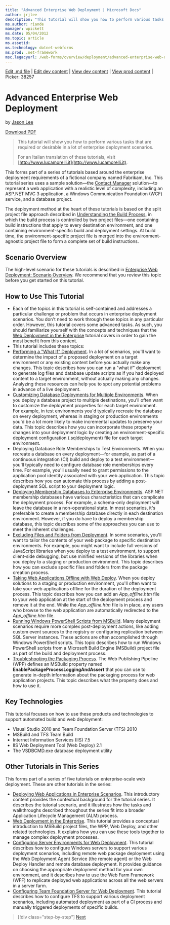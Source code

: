 ```yaml
---
title: "Advanced Enterprise Web Deployment | Microsoft Docs"
author: jrjlee
description: "This tutorial will show you how to perform various tasks that are required or desirable in a lot of enterprise deployment scenarios. For an Italian translati..."
ms.author: riande
manager: wpickett
ms.date: 05/04/2012
ms.topic: article
ms.assetid: 
ms.technology: dotnet-webforms
ms.prod: .net-framework
msc.legacyurl: /web-forms/overview/deployment/advanced-enterprise-web-deployment/advanced-enterprise-web-deployment
---
```

[Edit .md file](C:\Projects\msc\dev\Msc.Www\Web.ASP\App_Data\github\web-forms\overview\deployment\advanced-enterprise-web-deployment\advanced-enterprise-web-deployment.md) | [Edit dev content](http://www.aspdev.net/umbraco#/content/content/edit/38179) | [View dev content](http://docs.aspdev.net/tutorials/web-forms/overview/deployment/advanced-enterprise-web-deployment/advanced-enterprise-web-deployment.html) | [View prod content](http://www.asp.net/web-forms/overview/deployment/advanced-enterprise-web-deployment/advanced-enterprise-web-deployment) | Picker: 38257

Advanced Enterprise Web Deployment
====================
by [Jason Lee](https://github.com/jrjlee)

[Download PDF](https://msdnshared.blob.core.windows.net/media/MSDNBlogsFS/prod.evol.blogs.msdn.com/CommunityServer.Blogs.Components.WeblogFiles/00/00/00/63/56/8130.DeployingWebAppsInEnterpriseScenarios.pdf)

> This tutorial will show you how to perform various tasks that are required or desirable in a lot of enterprise deployment scenarios.
> 
> For an Italian translation of these tutorials, visit [http://www.lucamorelli.it](http://www.lucamorelli.it).


This forms part of a series of tutorials based around the enterprise deployment requirements of a fictional company named Fabrikam, Inc. This tutorial series uses a sample solution&#x2014;the [Contact Manager](../web-deployment-in-the-enterprise/the-contact-manager-solution.md) solution&#x2014;to represent a web application with a realistic level of complexity, including an ASP.NET MVC 3 application, a Windows Communication Foundation (WCF) service, and a database project.

The deployment method at the heart of these tutorials is based on the split project file approach described in [Understanding the Build Process](../web-deployment-in-the-enterprise/understanding-the-build-process.md), in which the build process is controlled by two project files&#x2014;one containing build instructions that apply to every destination environment, and one containing environment-specific build and deployment settings. At build time, the environment-specific project file is merged into the environment-agnostic project file to form a complete set of build instructions.

## Scenario Overview

The high-level scenario for these tutorials is described in [Enterprise Web Deployment: Scenario Overview](../deploying-web-applications-in-enterprise-scenarios/enterprise-web-deployment-scenario-overview.md). We recommend that you review this topic before you get started on this tutorial.

## How to Use This Tutorial

- Each of the topics in this tutorial is self-contained and addresses a particular challenge or problem that occurs in enterprise deployment scenarios. You don&#x27;t need to work through these topics in any particular order. However, this tutorial covers some advanced tasks. As such, you should familiarize yourself with the concepts and techniques that the [Web Deployment in the Enterprise](../web-deployment-in-the-enterprise/web-deployment-in-the-enterprise.md) tutorial covers in order to gain the most benefit from this content.
- This tutorial includes these topics:
- [Performing a "What If" Deployment](performing-a-what-if-deployment.md). In a lot of scenarios, you&#x27;ll want to determine the impact of a proposed deployment on a target environment or any existing content before you actually make any changes. This topic describes how you can run a "what if" deployment to generate log files and database update scripts as if you had deployed content to a target environment, without actually making any changes. Analyzing these resources can help you to spot any potential problems in advance of a live deployment.
- [Customizing Database Deployments for Multiple Environments](customizing-database-deployments-for-multiple-environments.md). When you deploy a database project to multiple destinations, you&#x27;ll often want to customize the deployment properties for each target environment. For example, in test environments you&#x27;d typically recreate the database on every deployment, whereas in staging or production environments you&#x27;d be a lot more likely to make incremental updates to preserve your data. This topic describes how you can incorporate these property changes into your deployment logic by creating an environment-specific deployment configuration (.sqldeployment) file for each target environment.
- Deploying Database Role Memberships to Test Environments. When you recreate a database on every deployment&#x2014;for example, as part of a continuous integration (CI) build and deploy to a test environment&#x2014;you&#x27;ll typically need to configure database role memberships every time. For example, you&#x27;ll usually need to grant permissions to the application pool identity associated with your web application. This topic describes how you can automate this process by adding a post-deployment SQL script to your deployment logic.
- [Deploying Membership Databases to Enterprise Environments](deploying-membership-databases-to-enterprise-environments.md). ASP.NET membership databases have various characteristics that can complicate the deployment process. For example, a schema-only deployment will leave the database in a non-operational state. In most scenarios, it&#x27;s preferable to create a membership database directly in each destination environment. However, if you do have to deploy a membership database, this topic describes some of the approaches you can use to meet the inherent challenges.
- [Excluding Files and Folders from Deployment](excluding-files-and-folders-from-deployment.md). In some scenarios, you&#x27;ll want to tailor the contents of your web package to specific destination environments. For example, you might want to include full versions of JavaScript libraries when you deploy to a test environment, to support client-side debugging, but use minified versions of the libraries when you deploy to a staging or production environment. This topic describes how you can exclude specific files and folders from the package creation process.
- [Taking Web Applications Offline with Web Deploy](taking-web-applications-offline-with-web-deploy.md). When you deploy solutions to a staging or production environment, you&#x27;ll often want to take your web applications offline for the duration of the deployment process. This topic describes how you can add an *App\_offline.htm* file to your web application at the start of the deployment process and remove it at the end. While the *App\_offline.htm* file is in place, any users who browse to the web application are automatically redirected to the *App\_offline.htm* file.
- [Running Windows PowerShell Scripts from MSBuild](running-windows-powershell-scripts-from-msbuild-project-files.md). Many deployment scenarios require more complex post-deployment actions, like adding custom event sources to the registry or configuring replication between SQL Server instances. These actions are often accomplished through Windows PowerShell scripts. This topic describes how to run Windows PowerShell scripts from a Microsoft Build Engine (MSBuild) project file as part of the build and deployment process.
- [Troubleshooting the Packaging Process](troubleshooting-the-packaging-process.md). The Web Publishing Pipeline (WPP) defines an MSBuild property named **EnablePackageProcessLoggingAndAssert** that you can use to generate in-depth information about the packaging process for web application projects. This topic describes what the property does and how to use it.

## Key Technologies

This tutorial focuses on how to use these products and technologies to support automated build and web deployment:

- Visual Studio 2010 and Team Foundation Server (TFS) 2010
- MSBuild and TFS Team Build
- Internet Information Services (IIS) 7.5
- IIS Web Deployment Tool (Web Deploy) 2.1
- The VSDBCMD.exe database deployment utility

## Other Tutorials in This Series

This forms part of a series of five tutorials on enterprise-scale web deployment. These are other tutorials in the series:

- [Deploying Web Applications in Enterprise Scenarios](../deploying-web-applications-in-enterprise-scenarios/deploying-web-applications-in-enterprise-scenarios.md). This introductory content provides the contextual background for the tutorial series. It describes the tutorial scenario, and it illustrates how the tasks and walkthroughs described throughout the series fit into a broader Application Lifecycle Management (ALM) process.
- [Web Deployment in the Enterprise](../web-deployment-in-the-enterprise/web-deployment-in-the-enterprise.md). This tutorial provides a conceptual introduction to MSBuild project files, the WPP, Web Deploy, and other related technologies. It explains how you can use these tools together to manage complex deployment processes.
- [Configuring Server Environments for Web Deployment](../configuring-server-environments-for-web-deployment/configuring-server-environments-for-web-deployment.md). This tutorial describes how to configure Windows servers to support various deployment scenarios, including remote web package deployment using the Web Deployment Agent Service (the remote agent) or the Web Deploy Handler and remote database deployment. It provides guidance on choosing the appropriate deployment method for your own environment, and it describes how to use the Web Farm Framework (WFF) to replicate deployed web applications across all the web servers in a server farm.
- [Configuring Team Foundation Server for Web Deployment](../configuring-team-foundation-server-for-web-deployment/configuring-team-foundation-server-for-web-deployment.md). This tutorial describes how to configure TFS to support various deployment scenarios, including automated deployment as part of a CI process and manually triggered deployments of specific builds.

>[!div class="step-by-step"] [Next](performing-a-what-if-deployment.md)